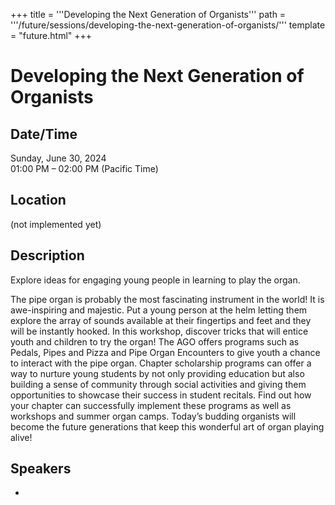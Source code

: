 +++
title = '''Developing the Next Generation of Organists'''
path = '''/future/sessions/developing-the-next-generation-of-organists/'''
template = "future.html"
+++

<h1>Developing the Next Generation of Organists</h1>
<h2>Date/Time</h2>
<p>Sunday, June 30, 2024<br>
01:00 PM – 02:00 PM (Pacific Time)</p>
<h2>Location</h2>
(not implemented yet)
<h2>Description</h2>
Explore ideas for engaging young people in learning to play the organ.

The pipe organ is probably the most fascinating instrument in the world! It is awe-inspiring and majestic. Put a young person at the helm letting them explore the array of sounds available at their fingertips and feet and they will be instantly hooked. In this workshop, discover tricks that will entice youth and children to try the organ!
The AGO offers programs such as Pedals, Pipes and Pizza and Pipe Organ Encounters to give youth a chance to interact with the pipe organ.  Chapter scholarship programs can offer a way to nurture young students by not only providing education but also building a sense of community through social activities and giving them opportunities to showcase their success in student recitals. Find out how your chapter can successfully implement these programs as well as workshops and summer organ camps. Today’s budding organists will become the future generations that keep this wonderful art of organ playing alive!
<h2>Speakers</h2>
<ul><li><bound method Speaker.link of Speaker(data=SpeakerData(presenter_at=[], speaker_biography='Dr. Valerie Harris has performed on many notable historic organs in Europe and the U.S. She performs frequently as a guest recitalist at the Tabernacle on Temple Square in Salt Lake City. She has given many national and regional workshops and presentations. She serves on the faculty of the BYU Organ Workshops Program. She holds a Doctoral of Musical Arts Degree in Organ Performance from Arizona State University, where she studied with Kimberly Marshall. She holds a Master of Music in Organ Performance from Shenandoah University and a Bachelor of Music degree from Brigham Young University. She serves as Dean of the Central Arizona Chapter of the American Guild of Organists, as National Media Chair for the National Federation of Music Clubs, and as Associate Music Director and Organist at First United Methodist Church of Mesa, AZ. She has served for over 40 years in various denominations as director of music ministries, music director and organist. \r\n\r\nShe is passionate about teaching and engaging people in playing the organ. She has taught hundreds of organists and pianists, young and old, preparing many young people for auditions, competitions and scholarship programs and motivating them to share their skills and talents in church congregations and in concert.', speaker_display_name='Valerie Harris', speaker_first_name='Valerie', speaker_last_name='Harris', speaker_stub='64429A32-C8CA-46A2-94A1-B61377502B11', speaker_title='', updated_date=datetime.date(2023, 9, 19)), updated=False, deleted=False)></li>

